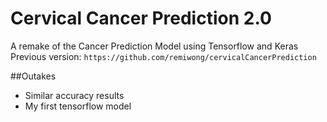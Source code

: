 # Cervical Cancer Prediction 2.0

A remake of the Cancer Prediction Model using Tensorflow and Keras
Previous version: `https://github.com/remiwong/cervicalCancerPrediction`

##Outakes
* Similar accuracy results
* My first tensorflow model
